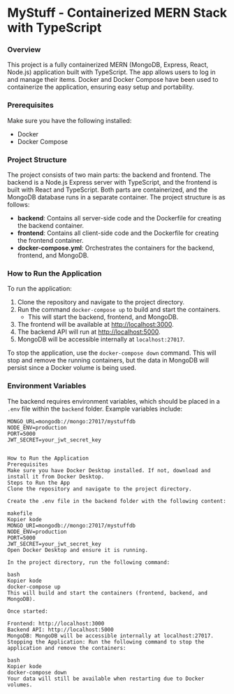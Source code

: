 # MyStuff - Containerized MERN Stack with TypeScript

### Overview

This project is a fully containerized MERN (MongoDB, Express, React, Node.js) application built with TypeScript. The app allows users to log in and manage their items. Docker and Docker Compose have been used to containerize the application, ensuring easy setup and portability.

### Prerequisites

Make sure you have the following installed:

- Docker
- Docker Compose

### Project Structure

The project consists of two main parts: the backend and frontend. The backend is a Node.js Express server with TypeScript, and the frontend is built with React and TypeScript. Both parts are containerized, and the MongoDB database runs in a separate container. The project structure is as follows:

- **backend**: Contains all server-side code and the Dockerfile for creating the backend container.
- **frontend**: Contains all client-side code and the Dockerfile for creating the frontend container.
- **docker-compose.yml**: Orchestrates the containers for the backend, frontend, and MongoDB.

### How to Run the Application

To run the application:

1. Clone the repository and navigate to the project directory.
2. Run the command `docker-compose up` to build and start the containers.
   - This will start the backend, frontend, and MongoDB.
3. The frontend will be available at [http://localhost:3000](http://localhost:3000).
4. The backend API will run at [http://localhost:5000](http://localhost:5000).
5. MongoDB will be accessible internally at `localhost:27017`.

To stop the application, use the `docker-compose down` command. This will stop and remove the running containers, but the data in MongoDB will persist since a Docker volume is being used.

### Environment Variables

The backend requires environment variables, which should be placed in a `.env` file within the `backend` folder. Example variables include:

```env
MONGO_URL=mongodb://mongo:27017/mystuffdb
NODE_ENV=production
PORT=5000
JWT_SECRET=your_jwt_secret_key


How to Run the Application
Prerequisites
Make sure you have Docker Desktop installed. If not, download and install it from Docker Desktop.
Steps to Run the App
Clone the repository and navigate to the project directory.

Create the .env file in the backend folder with the following content:

makefile
Kopier kode
MONGO_URI=mongodb://mongo:27017/mystuffdb
NODE_ENV=production
PORT=5000
JWT_SECRET=your_jwt_secret_key
Open Docker Desktop and ensure it is running.

In the project directory, run the following command:

bash
Kopier kode
docker-compose up
This will build and start the containers (frontend, backend, and MongoDB).

Once started:

Frontend: http://localhost:3000
Backend API: http://localhost:5000
MongoDB: MongoDB will be accessible internally at localhost:27017.
Stopping the Application: Run the following command to stop the application and remove the containers:

bash
Kopier kode
docker-compose down
Your data will still be available when restarting due to Docker volumes.
